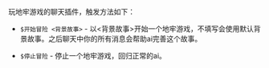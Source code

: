 玩地牢游戏的聊天插件，触发方法如下：

- `$开始冒险 <背景故事>` - 以<背景故事>开始一个地牢游戏，不填写会使用默认背景故事。之后聊天中你的所有消息会帮助ai完善这个故事。

- `$停止冒险` - 停止一个地牢游戏，回归正常的ai。
